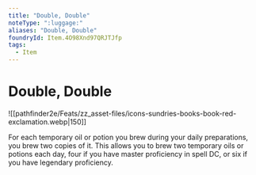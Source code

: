 ```yaml
---
title: "Double, Double"
noteType: ":luggage:"
aliases: "Double, Double"
foundryId: Item.4O98Xnd97QRJTJfp
tags:
  - Item
---
```


# Double, Double
![[pathfinder2e/Feats/zz_asset-files/icons-sundries-books-book-red-exclamation.webp|150]]

For each temporary oil or potion you brew during your daily preparations, you brew two copies of it. This allows you to brew two temporary oils or potions each day, four if you have master proficiency in spell DC, or six if you have legendary proficiency.
